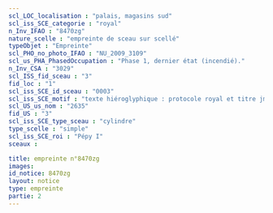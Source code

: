 ```yaml
---
scl_LOC_localisation : "palais, magasins sud"
scl_iss_SCE_categorie : "royal"
n_Inv_IFAO : "8470zg"
nature_scelle : "empreinte de sceau sur scellé"
typeObjet : "Empreinte"
scl_PHO_no_photo_IFAO : "NU_2009_3109"
scl_us_PHA_PhasedOccupation : "Phase 1, dernier état (incendié)."
n_Inv_CSA : "3029"
scl_ISS_fid_sceau : "3"
fid_loc : "1"
scl_iss_SCE_id_sceau : "0003"
scl_iss_SCE_motif : "texte hiéroglyphique : protocole royal et titre jmy-ḫt pr-‘ȝ"
scl_US_us_nom : "2635"
fid_US : "3"
scl_iss_SCE_type_sceau : "cylindre"
type_scelle : "simple"
scl_iss_SCE_roi : "Pépy I"
sceaux :

title: empreinte n°8470zg
images: 
id_notice: 8470zg
layout: notice
type: empreinte
partie: 2
---
```

